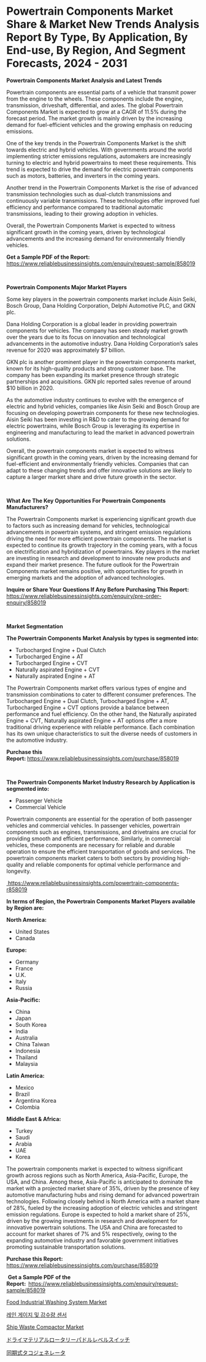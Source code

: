 <p><h1>Powertrain Components Market Share & Market New Trends Analysis Report By Type, By Application, By End-use, By Region, And Segment Forecasts, 2024 - 2031</h1></p><p><strong>Powertrain Components Market Analysis and Latest Trends</strong></p>
<p><p>Powertrain components are essential parts of a vehicle that transmit power from the engine to the wheels. These components include the engine, transmission, driveshaft, differential, and axles. The global Powertrain Components Market is expected to grow at a CAGR of 11.5% during the forecast period. The market growth is mainly driven by the increasing demand for fuel-efficient vehicles and the growing emphasis on reducing emissions. </p><p>One of the key trends in the Powertrain Components Market is the shift towards electric and hybrid vehicles. With governments around the world implementing stricter emissions regulations, automakers are increasingly turning to electric and hybrid powertrains to meet these requirements. This trend is expected to drive the demand for electric powertrain components such as motors, batteries, and inverters in the coming years.</p><p>Another trend in the Powertrain Components Market is the rise of advanced transmission technologies such as dual-clutch transmissions and continuously variable transmissions. These technologies offer improved fuel efficiency and performance compared to traditional automatic transmissions, leading to their growing adoption in vehicles.</p><p>Overall, the Powertrain Components Market is expected to witness significant growth in the coming years, driven by technological advancements and the increasing demand for environmentally friendly vehicles.</p></p>
<p><strong>Get a Sample PDF of the Report:&nbsp;</strong> <a href="https://www.reliablebusinessinsights.com/enquiry/request-sample/858019">https://www.reliablebusinessinsights.com/enquiry/request-sample/858019</a></p>
<p>&nbsp;</p>
<p><strong>Powertrain Components Major Market Players</strong></p>
<p><p>Some key players in the powertrain components market include Aisin Seiki, Bosch Group, Dana Holding Corporation, Delphi Automotive PLC, and GKN plc.</p><p>Dana Holding Corporation is a global leader in providing powertrain components for vehicles. The company has seen steady market growth over the years due to its focus on innovation and technological advancements in the automotive industry. Dana Holding Corporation’s sales revenue for 2020 was approximately $7 billion.</p><p>GKN plc is another prominent player in the powertrain components market, known for its high-quality products and strong customer base. The company has been expanding its market presence through strategic partnerships and acquisitions. GKN plc reported sales revenue of around $10 billion in 2020.</p><p>As the automotive industry continues to evolve with the emergence of electric and hybrid vehicles, companies like Aisin Seiki and Bosch Group are focusing on developing powertrain components for these new technologies. Aisin Seiki has been investing in R&D to cater to the growing demand for electric powertrains, while Bosch Group is leveraging its expertise in engineering and manufacturing to lead the market in advanced powertrain solutions.</p><p>Overall, the powertrain components market is expected to witness significant growth in the coming years, driven by the increasing demand for fuel-efficient and environmentally friendly vehicles. Companies that can adapt to these changing trends and offer innovative solutions are likely to capture a larger market share and drive future growth in the sector.</p></p>
<p>&nbsp;</p>
<p><strong>What Are The Key Opportunities For Powertrain Components Manufacturers?</strong></p>
<p><p>The Powertrain Components market is experiencing significant growth due to factors such as increasing demand for vehicles, technological advancements in powertrain systems, and stringent emission regulations driving the need for more efficient powertrain components. The market is expected to continue its growth trajectory in the coming years, with a focus on electrification and hybridization of powertrains. Key players in the market are investing in research and development to innovate new products and expand their market presence. The future outlook for the Powertrain Components market remains positive, with opportunities for growth in emerging markets and the adoption of advanced technologies.</p></p>
<p><strong>Inquire or Share Your Questions If Any Before Purchasing This Report:</strong> <a href="https://www.reliablebusinessinsights.com/enquiry/pre-order-enquiry/858019">https://www.reliablebusinessinsights.com/enquiry/pre-order-enquiry/858019</a></p>
<p>&nbsp;</p>
<p><strong>Market Segmentation</strong></p>
<p><strong>The Powertrain Components Market Analysis by types is segmented into:</strong></p>
<p><ul><li>Turbocharged Engine + Dual Clutch</li><li>Turbocharged Engine + AT</li><li>Turbocharged Engine + CVT</li><li>Naturally aspirated Engine + CVT</li><li>Naturally aspirated Engine + AT</li></ul></p>
<p><p>The Powertrain Components market offers various types of engine and transmission combinations to cater to different consumer preferences. The Turbocharged Engine + Dual Clutch, Turbocharged Engine + AT, Turbocharged Engine + CVT options provide a balance between performance and fuel efficiency. On the other hand, the Naturally aspirated Engine + CVT, Naturally aspirated Engine + AT options offer a more traditional driving experience with reliable performance. Each combination has its own unique characteristics to suit the diverse needs of customers in the automotive industry.</p></p>
<p><strong>Purchase this Report:&nbsp;</strong><a href="https://www.reliablebusinessinsights.com/purchase/858019">https://www.reliablebusinessinsights.com/purchase/858019</a></p>
<p>&nbsp;</p>
<p><strong>The Powertrain Components Market Industry Research by Application is segmented into:</strong></p>
<p><ul><li>Passenger Vehicle</li><li>Commercial Vehicle</li></ul></p>
<p><p>Powertrain components are essential for the operation of both passenger vehicles and commercial vehicles. In passenger vehicles, powertrain components such as engines, transmissions, and drivetrains are crucial for providing smooth and efficient performance. Similarly, in commercial vehicles, these components are necessary for reliable and durable operation to ensure the efficient transportation of goods and services. The powertrain components market caters to both sectors by providing high-quality and reliable components for optimal vehicle performance and longevity.</p></p>
<p><a href="https://www.reliablebusinessinsights.com/powertrain-components-r858019">&nbsp;https://www.reliablebusinessinsights.com/powertrain-components-r858019</a></p>
<p><strong>In terms of Region, the Powertrain Components Market Players available by Region are:</strong></p>
<p>
    <p> <strong> North America: </strong>
        <ul>
            <li>United States</li>
            <li>Canada</li>
        </ul>
        </p> 
    <p> <strong> Europe: </strong>
        <ul>
            <li>Germany</li>
            <li>France</li>
            <li>U.K.</li>
            <li>Italy</li>
            <li>Russia</li>
        </ul>
        </p> 
    <p> <strong> Asia-Pacific: </strong>
        <ul>
            <li>China</li>
            <li>Japan</li>
            <li>South Korea</li>
            <li>India</li>
            <li>Australia</li>
            <li>China Taiwan</li>
            <li>Indonesia</li>
            <li>Thailand</li>
            <li>Malaysia</li>
        </ul>
        </p> 
    <p> <strong> Latin America: </strong>
        <ul>
            <li>Mexico</li>
            <li>Brazil</li>
            <li>Argentina Korea</li>
            <li>Colombia</li>
        </ul>
        </p> 
    <p> <strong> Middle East & Africa: </strong>
        <ul>
            <li>Turkey</li>
            <li>Saudi</li>
            <li>Arabia</li>
            <li>UAE</li>
            <li>Korea</li>
        </ul>
    </p>
    </p>
<p><p>The powertrain components market is expected to witness significant growth across regions such as North America, Asia-Pacific, Europe, the USA, and China. Among these, Asia-Pacific is anticipated to dominate the market with a projected market share of 35%, driven by the presence of key automotive manufacturing hubs and rising demand for advanced powertrain technologies. Following closely behind is North America with a market share of 28%, fueled by the increasing adoption of electric vehicles and stringent emission regulations. Europe is expected to hold a market share of 25%, driven by the growing investments in research and development for innovative powertrain solutions. The USA and China are forecasted to account for market shares of 7% and 5% respectively, owing to the expanding automotive industry and favorable government initiatives promoting sustainable transportation solutions.</p></p>
<p><strong>Purchase this Report: </strong><a href="https://www.reliablebusinessinsights.com/purchase/858019">https://www.reliablebusinessinsights.com/purchase/858019</a></p>
<p>&nbsp;<strong>Get a Sample PDF of the Report:&nbsp;&nbsp;</strong><a href="https://www.reliablebusinessinsights.com/enquiry/request-sample/858019">https://www.reliablebusinessinsights.com/enquiry/request-sample/858019</a></p>
<p><strong></strong></p>
<p><p><a href="https://github.com/haleemasakdiya1/Market-Research-Report-List-1/blob/main/food-industrial-washing-system-market.md">Food Industrial Washing System Market</a></p><p><a href="https://github.com/khairinauzunul/Market-Research-Report-List-1/blob/main/1660331113147.md">레인 게이지 및 강수량 센서</a></p><p><a href="https://github.com/yazulaeha/Market-Research-Report-List-1/blob/main/ship-waste-compactor-market.md">Ship Waste Compactor Market</a></p><p><a href="https://github.com/luffiazaza/Market-Research-Report-List-2/blob/main/7820500121160.md">ドライマテリアルロータリーパドルレベルスイッチ</a></p><p><a href="https://github.com/avbqbctihcbe2/Market-Research-Report-List-2/blob/main/3022339121158.md">同期式タコジェネレータ</a></p></p>